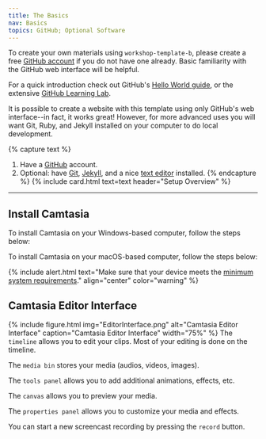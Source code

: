 ```yaml
---
title: The Basics
nav: Basics
topics: GitHub; Optional Software
---
```


To create your own materials using `workshop-template-b`, please create a free [GitHub account](https://github.com/join) if you do not have one already.
Basic familiarity with the GitHub web interface will be helpful.

For a quick introduction check out GitHub's [Hello World guide](https://guides.github.com/activities/hello-world/), or the extensive [GitHub Learning Lab](https://lab.github.com/).

It is possible to create a website with this template using only GitHub's web interface--in fact, it works great!
However, for more advanced uses you will want Git, Ruby, and Jekyll installed on your computer to do local development.

{% capture text %}
1. Have a [GitHub](https://github.com) account.
2. Optional: have [Git](https://git-scm.com/), [Jekyll](https://jekyllrb.com/), and a nice [text editor](https://code.visualstudio.com/) installed.
{% endcapture %}
{% include card.html text=text header="Setup Overview" %}

-------------

## Install Camtasia
To install Camtasia on your Windows-based computer, follow the steps below:

To install Camtasia on your macOS-based computer, follow the steps below:

{% include alert.html text="Make sure that your device meets the [minimum system requirements]( https://www.techsmith.com/camtasia-system-requirements.html)." align="center" color="warning" %}


## Camtasia Editor Interface
{% include figure.html img="EditorInterface.png" alt="Camtasia Editor Interface" caption="Camtasia Editor Interface" width="75%" %}
The `timeline` allows you to edit your clips. Most of your editing is done on the timeline. 

The `media bin` stores your media (audios, videos, images).

The `tools panel` allows you to add additional animations, effects, etc. 

The `canvas` allows you to preview your media. 

The `properties panel` allows you to customize your media and effects.

You can start a new screencast recording by pressing the `record` button. 
